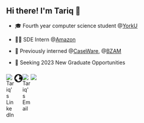 

## Hi there! I'm Tariq 👋

<!-- SUMMARY:START -->
- :mortar_board:  Fourth year computer science student @[YorkU](https://www.yorku.ca)

-  👨‍💻 SDE Intern @[Amazon](http://amazon.ca/) 

- :office:  Previously interned @[CaseWare](https://www.caseware.com), @[BZAM](https://bzam.com/)

- :seedling:  Seeking 2023 New Graduate Opportunities
<!-- SUMMARY:END -->

###

<!-- CONNECT:START --> 
<a href="https://www.linkedin.com/in/tariqs1/">
  <img align="left" alt="Tariq's LinkedIn" width="22px" src="https://raw.githubusercontent.com/peterthehan/peterthehan/master/assets/linkedin.svg" />
</a>
<a href="https://www.tariqsyed.me">
  <img align="left" alt="Tariq's Website" width="22px" src="https://raw.githubusercontent.com/iconic/open-iconic/master/svg/globe.svg" />
</a>
<a href="hello@tariqsyed.me">
  <img align="left" alt="Tariq's Email" width="22px" src="https://cdn.jsdelivr.net/npm/simple-icons@v3/icons/gmail.svg" />
</a>

![](https://visitor-badge.glitch.me/badge?page_id=tariqsyed1)

<!-- CONNECT:END -->


